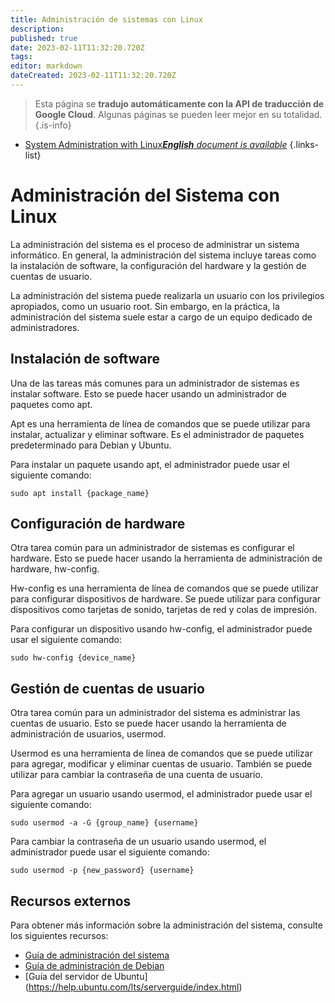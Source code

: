 ```yaml
---
title: Administración de sistemas con Linux
description: 
published: true
date: 2023-02-11T11:32:20.720Z
tags: 
editor: markdown
dateCreated: 2023-02-11T11:32:20.720Z
---
```


> Esta página se **tradujo automáticamente con la API de traducción de Google Cloud**.
Algunas páginas se pueden leer mejor en su totalidad.{.is-info}



- [System Administration with Linux***English** document is available*](/en/Knowledge-base/Linux/system-administration-with-linux)
{.links-list}


# Administración del Sistema con Linux

La administración del sistema es el proceso de administrar un sistema informático. En general, la administración del sistema incluye tareas como la instalación de software, la configuración del hardware y la gestión de cuentas de usuario.

La administración del sistema puede realizarla un usuario con los privilegios apropiados, como un usuario root. Sin embargo, en la práctica, la administración del sistema suele estar a cargo de un equipo dedicado de administradores.

## Instalación de software

Una de las tareas más comunes para un administrador de sistemas es instalar software. Esto se puede hacer usando un administrador de paquetes como apt.

Apt es una herramienta de línea de comandos que se puede utilizar para instalar, actualizar y eliminar software. Es el administrador de paquetes predeterminado para Debian y Ubuntu.

Para instalar un paquete usando apt, el administrador puede usar el siguiente comando:

```
sudo apt install {package_name}
```

## Configuración de hardware

Otra tarea común para un administrador de sistemas es configurar el hardware. Esto se puede hacer usando la herramienta de administración de hardware, hw-config.

Hw-config es una herramienta de línea de comandos que se puede utilizar para configurar dispositivos de hardware. Se puede utilizar para configurar dispositivos como tarjetas de sonido, tarjetas de red y colas de impresión.

Para configurar un dispositivo usando hw-config, el administrador puede usar el siguiente comando:

```
sudo hw-config {device_name}
```

## Gestión de cuentas de usuario

Otra tarea común para un administrador del sistema es administrar las cuentas de usuario. Esto se puede hacer usando la herramienta de administración de usuarios, usermod.

Usermod es una herramienta de línea de comandos que se puede utilizar para agregar, modificar y eliminar cuentas de usuario. También se puede utilizar para cambiar la contraseña de una cuenta de usuario.

Para agregar un usuario usando usermod, el administrador puede usar el siguiente comando:

```
sudo usermod -a -G {group_name} {username}
```

Para cambiar la contraseña de un usuario usando usermod, el administrador puede usar el siguiente comando:

```
sudo usermod -p {new_password} {username}
```

## Recursos externos

Para obtener más información sobre la administración del sistema, consulte los siguientes recursos:

- [Guía de administración del sistema](https://www.tldp.org/LDP/sag/html/)
- [Guía de administración de Debian](https://debian-handbook.info/browse/stable/)
- [Guía del servidor de Ubuntu] (https://help.ubuntu.com/lts/serverguide/index.html)